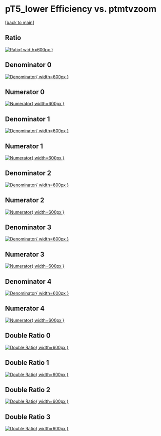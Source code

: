 # pT5_lower Efficiency vs. ptmtvzoom

[[back to main](./)]



## Ratio

[![Ratio](../mtv/var/pT5_lower_base_0_-1_eff_ptmtvzoom.png){ width=600px }](../mtv/var/pT5_lower_base_0_-1_eff_ptmtvzoom.pdf)

## Denominator 0

[![Denominator](../mtv/den/pT5_lower_base_0_-1_eff_ptmtvzoom_den0.png){ width=600px }](../mtv/den/pT5_lower_base_0_-1_eff_ptmtvzoom_den0.pdf)

## Numerator 0

[![Numerator](../mtv/num/pT5_lower_base_0_-1_eff_ptmtvzoom_num0.png){ width=600px }](../mtv/num/pT5_lower_base_0_-1_eff_ptmtvzoom_num0.pdf)

## Denominator 1

[![Denominator](../mtv/den/pT5_lower_base_0_-1_eff_ptmtvzoom_den1.png){ width=600px }](../mtv/den/pT5_lower_base_0_-1_eff_ptmtvzoom_den1.pdf)

## Numerator 1

[![Numerator](../mtv/num/pT5_lower_base_0_-1_eff_ptmtvzoom_num1.png){ width=600px }](../mtv/num/pT5_lower_base_0_-1_eff_ptmtvzoom_num1.pdf)

## Denominator 2

[![Denominator](../mtv/den/pT5_lower_base_0_-1_eff_ptmtvzoom_den2.png){ width=600px }](../mtv/den/pT5_lower_base_0_-1_eff_ptmtvzoom_den2.pdf)

## Numerator 2

[![Numerator](../mtv/num/pT5_lower_base_0_-1_eff_ptmtvzoom_num2.png){ width=600px }](../mtv/num/pT5_lower_base_0_-1_eff_ptmtvzoom_num2.pdf)

## Denominator 3

[![Denominator](../mtv/den/pT5_lower_base_0_-1_eff_ptmtvzoom_den3.png){ width=600px }](../mtv/den/pT5_lower_base_0_-1_eff_ptmtvzoom_den3.pdf)

## Numerator 3

[![Numerator](../mtv/num/pT5_lower_base_0_-1_eff_ptmtvzoom_num3.png){ width=600px }](../mtv/num/pT5_lower_base_0_-1_eff_ptmtvzoom_num3.pdf)

## Denominator 4

[![Denominator](../mtv/den/pT5_lower_base_0_-1_eff_ptmtvzoom_den4.png){ width=600px }](../mtv/den/pT5_lower_base_0_-1_eff_ptmtvzoom_den4.pdf)

## Numerator 4

[![Numerator](../mtv/num/pT5_lower_base_0_-1_eff_ptmtvzoom_num4.png){ width=600px }](../mtv/num/pT5_lower_base_0_-1_eff_ptmtvzoom_num4.pdf)

## Double Ratio 0

[![Double Ratio](../mtv/ratio/pT5_lower_base_0_-1_eff_ptmtvzoom_ratio0.png){ width=600px }](../mtv/ratio/pT5_lower_base_0_-1_eff_ptmtvzoom_ratio0.pdf)

## Double Ratio 1

[![Double Ratio](../mtv/ratio/pT5_lower_base_0_-1_eff_ptmtvzoom_ratio1.png){ width=600px }](../mtv/ratio/pT5_lower_base_0_-1_eff_ptmtvzoom_ratio1.pdf)

## Double Ratio 2

[![Double Ratio](../mtv/ratio/pT5_lower_base_0_-1_eff_ptmtvzoom_ratio2.png){ width=600px }](../mtv/ratio/pT5_lower_base_0_-1_eff_ptmtvzoom_ratio2.pdf)

## Double Ratio 3

[![Double Ratio](../mtv/ratio/pT5_lower_base_0_-1_eff_ptmtvzoom_ratio3.png){ width=600px }](../mtv/ratio/pT5_lower_base_0_-1_eff_ptmtvzoom_ratio3.pdf)


